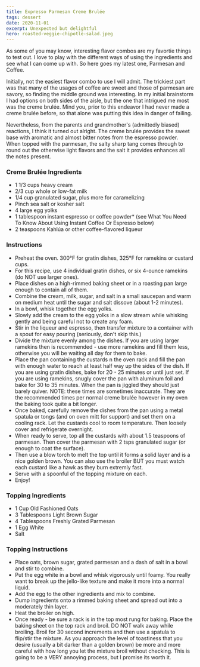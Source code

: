 ```yaml
---
title: Expresso Parmesan Creme Brulée
tags: dessert
date: 2020-11-01
excerpt: Unexpected but delightful
hero: roasted-veggie-chipotle-salad.jpeg
---
```


As some of you may know, interesting flavor combos are my favortie things to test out. I love to play with the different ways of using the ingredients and see what I can come up with. So here goes my latest one, Parmesan and Coffee.

Initially, not the easiest flavor combo to use I will admit. The trickiest part was that many of the usages of coffee are sweet and those of parmesan are savory, so finding the middle ground was interesting. In my initial brainstorm I had options on both sides of the aisle, but the one that intrigued me most was the creme brulée. Mind you, prior to this endeavor I had never made a creme brulée before, so that alone was putting this idea in danger of failing.

Nevertheless, from the parents and grandmother's (admittedly biased) reactions, I think it turned out alright. The creme brulée provides the sweet base with aromatic and almost bitter notes from the espresso powder. When topped with the parmesan, the salty sharp tang comes through to round out the otherwise light flavors and the salt it provides enhances all the notes present.

<p class="cred"> </p>

<div class="list-row">
    <div class="list-column-1">
       <div class="list-card ingredients">
        <h3>Creme Brulée Ingredients</h3>
          <ul>
            <li>1 1/3 cups heavy cream</li>
            <li>2/3 cup whole or low-fat milk</li>
            <li>1/4 cup granulated sugar, plus more for caramelizing</li>
            <li>Pinch sea salt or kosher salt</li>
            <li>4 large egg yolks</li>
            <li>1 tablespoon instant espresso or coffee powder* (see What You Need To Know About Using Instant Coffee Or Espresso below)</li>
            <li>2 teaspoons Kahlúa or other coffee-flavored liqueur</li>
          </ul>
        </div>
    </div>
    <div class="list-column-2">
       <div class="list-card instructions">
        <h3>Instructions</h3>
          <ul>
            <li>Preheat the oven. 300°F for gratin dishes, 325°F for ramekins or custard cups. </li>
          <li>For this recipe, use 4 individual gratin dishes, or six 4-ounce ramekins (do NOT use larger ones).</li>
          <li>Place dishes on a high-rimmed baking sheet or in a roasting pan large enough to contain all of them.</li>
          <li>Combine the cream, milk, sugar, and salt in a small saucepan and warm on medium heat until the sugar and salt dissove (about 1-2 minutes).</li>
          <li>In a bowl, whisk together the egg yolks.</li>
          <li>Slowly add the cream to the egg yolks in a slow stream while whisking gently and being careful not to create any foam.</li>
          <li>Stir in the liqueur and espresso, then transfer mixture to a container with a spout for easy pouring (seriously, don't skip this.)</li>
          <li>Divide the mixture evenly among the dishes. If you are using larger ramekins then is recommended - use more ramekins and fill them less, otherwise you will be waiting all day for them to bake.</li>
          <li>
          Place the pan containing the custards n the oven rack and fill the pan with enough water to reach at least half way up the sides of the dish. If you are using gratin dishes, bake for 20 - 25 minutes or until just set. If you are using ramekins, snugly cover the pan with aluminum foil and bake for 30 to 35 minutes. When the pan is jiggled they should just barely quiver. NOTE: these times are sometimes inaccurate. They are the recommended times per normal creme brulée however in my oven the baking took quite a bit longer.   </li>
          <li>
            Once baked, carefully remove the dishes from the pan    using a metal spatula or tongs (and on oven mitt for support) and set them on a cooling rack. Let the custards cool to room temperature. Then loosely cover and refrigerate overnight.
          </li>
          <li>When ready to serve, top all the custards with about 1.5 teaspoons of parmesan. Then cover the parmesan with 2 tsps granulated sugar (or enough to coat the surface).</li>
          <li>Then use a blow torch to melt the top until it forms a solid layer and is a nice golden brown. You can also use the broiler BUT you must watch each custard like a hawk as they burn extremly fast.</li>
          <li>Serve with a spoonful of the topping mixture on each.</li>
          <li>Enjoy!</li>
       </div>
    </div>
</div>
<div class="list-row">
    <div class="list-column-1">
       <div class="list-card ingredients">
        <h3>Topping Ingredients</h3>
          <ul>
            <li>1 Cup Old Fashioned Oats</li>
            <li>3 Tablespoons Light Brown Sugar</li>
            <li>4 Tablespoons Freshly Grated Parmesan</li>
            <li>1 Egg White</li>
            <li>Salt</li>
          </ul>
        </div>
    </div>
    <div class="list-column-2">
       <div class="list-card instructions">
        <h3>Topping Instructions</h3>
          <ul>
            <li>Place oats, brown sugar, grated parmesan and a dash of salt in a bowl and stir to combine.</li>
            <li>Put the egg white in a bowl and whisk vigorously until foamy. You really want to break up the jello-like texture and make it more into a normal liquid.</li>
            <li>Add the egg to the other ingredients and mix to combine.</li>
          <li>Dump ingredients onto a rimmed baking sheet and spread out into a moderately thin layer.</li>
          <li>Heat the broiler on high.</li>
          <li>Once ready - be sure a rack is in the top most rung for baking. Place the baking sheet on the top rack and broil. DO NOT walk away while broiling. Broil for 30 second increments and then use a spatula to flip/stir the mixture. As you approach the level of toastiness that you desire (usually a bit darker than a golden brown) be more and more careful with how long you let the mixture broil without checking. This is going to be a VERY annoying process, but I promise its worth it.</li>
       </div>
    </div>
</div>

